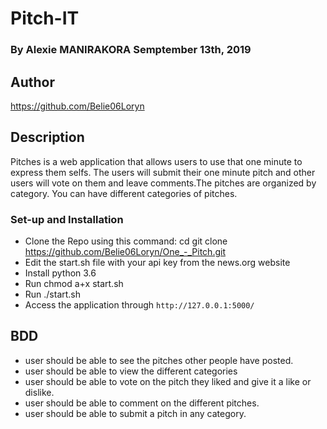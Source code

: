 # Pitch-IT
### By Alexie MANIRAKORA Semptember 13th, 2019
## Author
https://github.com/Belie06Loryn

## Description
Pitches is a web application that allows users to use that one minute to express them selfs. The users will submit their one minute pitch and other users will vote on them and leave comments.The pitches are organized by category. You can have different categories of pitches. 

### Set-up and Installation
- Clone the Repo using this command: cd git clone https://github.com/Belie06Loryn/One_-_Pitch.git
- Edit the start.sh file with your api key from the news.org website
- Install python 3.6
- Run chmod a+x start.sh
- Run ./start.sh
- Access the application through `http://127.0.0.1:5000/`

## BDD

- user should be able to see the pitches other people have posted.
- user should be able to view the different categories
- user should be able to vote on the pitch they liked and give it a like or dislike.
- user should be able to comment on the different pitches.
- user should be able to submit a pitch in any category.

